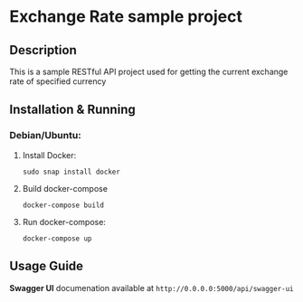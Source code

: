 # Exchange Rate sample project

## Description

This is a sample RESTful API project used for 
getting the current exchange rate of specified currency

## Installation & Running

### Debian/Ubuntu:

1. Install Docker:
   ```shell
   sudo snap install docker
   ```

2. Build docker-compose
   ```shell
   docker-compose build
   ```

3. Run docker-compose:
   ```shell
   docker-compose up
   ```

## Usage Guide

__Swagger UI__ documenation available at `http://0.0.0.0:5000/api/swagger-ui`